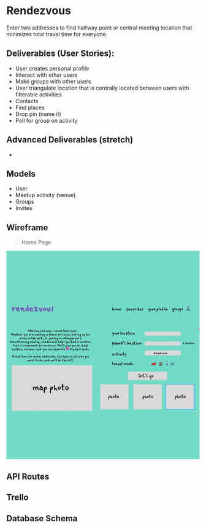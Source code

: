 # Rendezvous
Enter two addresses to find halfway point or central meeting location that minimizes total travel time for everyone.




## Deliverables (User Stories):
* User creates personal profile
* Interact with other users
* Make groups with other users
* User triangulate location that is centrally located between users with filterable activities
* Contacts
* Find places
* Drop pin (name it)
* Poll for group on activity

## Advanced Deliverables (stretch)
* 



## Models
* User
* Meetup activity (venue)
* Groups
* Invites



## Wireframe
> Home Page

<img src="planning/home screen.JPG" alt="home">


## API Routes

## Trello

## Database Schema